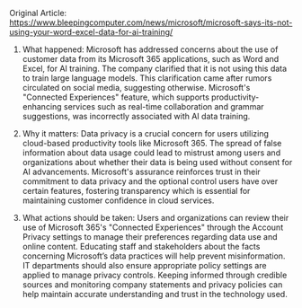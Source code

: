 Original Article: https://www.bleepingcomputer.com/news/microsoft/microsoft-says-its-not-using-your-word-excel-data-for-ai-training/

1) What happened: Microsoft has addressed concerns about the use of customer data from its Microsoft 365 applications, such as Word and Excel, for AI training. The company clarified that it is not using this data to train large language models. This clarification came after rumors circulated on social media, suggesting otherwise. Microsoft's "Connected Experiences" feature, which supports productivity-enhancing services such as real-time collaboration and grammar suggestions, was incorrectly associated with AI data training.

2) Why it matters: Data privacy is a crucial concern for users utilizing cloud-based productivity tools like Microsoft 365. The spread of false information about data usage could lead to mistrust among users and organizations about whether their data is being used without consent for AI advancements. Microsoft's assurance reinforces trust in their commitment to data privacy and the optional control users have over certain features, fostering transparency which is essential for maintaining customer confidence in cloud services.

3) What actions should be taken: Users and organizations can review their use of Microsoft 365's "Connected Experiences" through the Account Privacy settings to manage their preferences regarding data use and online content. Educating staff and stakeholders about the facts concerning Microsoft’s data practices will help prevent misinformation. IT departments should also ensure appropriate policy settings are applied to manage privacy controls. Keeping informed through credible sources and monitoring company statements and privacy policies can help maintain accurate understanding and trust in the technology used.
